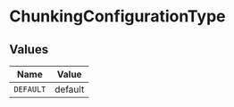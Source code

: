 # ChunkingConfigurationType


## Values

| Name      | Value     |
| --------- | --------- |
| `DEFAULT` | default   |